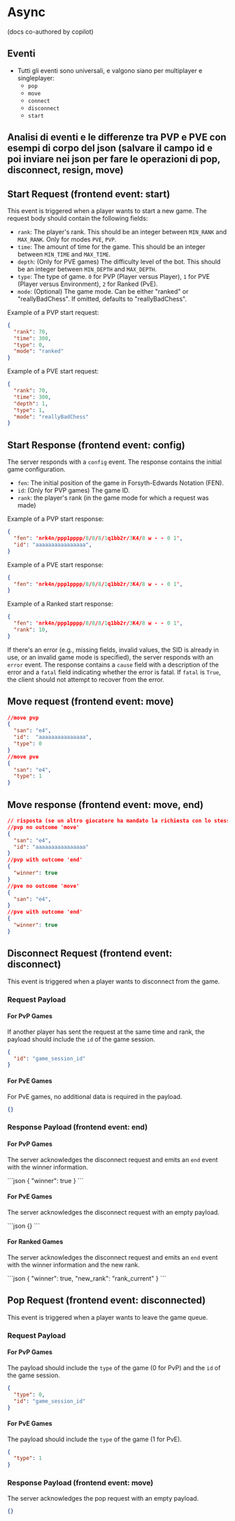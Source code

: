 # Async

(docs co-authored by copilot)  

## Eventi
- Tutti gli eventi sono universali, e valgono siano per multiplayer e singleplayer:
  - `pop`
  - `move`
  - `connect`
  - `disconnect`
  - `start`

## Analisi di eventi e le differenze tra PVP e PVE con esempi di corpo del json (salvare il campo id e poi inviare nei json per fare le operazioni di pop, disconnect, resign, move)

## Start Request (frontend event: start)

This event is triggered when a player wants to start a new game. The request body should contain the following fields:  
- `rank`: The player's rank. This should be an integer between `MIN_RANK` and `MAX_RANK`. Only for modes `PVE`, `PVP`.  
- `time`: The amount of time for the game. This should be an integer between `MIN_TIME` and `MAX_TIME`.  
- `depth`: (Only for PVE games) The difficulty level of the bot. This should be an integer between `MIN_DEPTH` and `MAX_DEPTH`.  
- `type`: The type of game. `0` for PVP (Player versus Player), `1` for PVE (Player versus Environment), `2` for Ranked (PvE).  
- `mode`: (Optional) The game mode. Can be either "ranked" or "reallyBadChess". If omitted, defaults to "reallyBadChess".  

Example of a PVP start request:

```json
{
  "rank": 70,
  "time": 300,
  "type": 0,
  "mode": "ranked"
}
```

Example of a PVE start request:

```json
{
  "rank": 70,
  "time": 300,
  "depth": 1,
  "type": 1,
  "mode": "reallyBadChess"
}
```

## Start Response (frontend event: config)

The server responds with a `config` event. The response contains the initial game configuration.  
- `fen`: The initial position of the game in Forsyth-Edwards Notation (FEN).  
- `id`: (Only for PVP games) The game ID.  
- `rank`: the player's rank (in the game mode for which a request was made)  

Example of a PVP start response:

```json
{
  "fen": 'nrk4n/ppp1pppp/8/8/8/1q1bb2r/3K4/8 w - - 0 1',
  "id": "aaaaaaaaaaaaaaaa",
}
```

Example of a PVE start response:
```json
{
  "fen": 'nrk4n/ppp1pppp/8/8/8/1q1bb2r/3K4/8 w - - 0 1',
}
```

Example of a Ranked start response:
```json
{
  "fen": 'nrk4n/ppp1pppp/8/8/8/1q1bb2r/3K4/8 w - - 0 1',
  "rank": 10,
}
```

If there's an error (e.g., missing fields, invalid values, the SID is already in use, or an invalid game mode is specified), the server responds with an `error` event. The response contains a `cause` field with a description of the error and a `fatal` field indicating whether the error is fatal. If `fatal` is `True`, the client should not attempt to recover from the error.

## Move request (frontend event: move)
```json
//move pvp
{
  "san": "e4",
  "id":  "aaaaaaaaaaaaaaa",
  "type": 0
}
//move pve
{
  "san": "e4",
  "type": 1
}
```
## Move response (frontend event: move, end)
```json
// risposta (se un altro giocatore ha mandato la richiesta con lo stesso tempo e rank complementario)
//pvp no outcome 'move'
{
  "san": "e4",
  "id": "aaaaaaaaaaaaaaaa"
}
//pvp with outcome 'end'
{
  "winner": true
}
//pve no outcome 'move'
{
  "san": "e4",
}
//pve with outcome 'end'
{
  "winner": true
}
```

## Disconnect Request (frontend event: disconnect)

This event is triggered when a player wants to disconnect from the game.

### Request Payload

#### For PvP Games

If another player has sent the request at the same time and rank, the payload should include the `id` of the game session.

```json
{
  "id": "game_session_id"
}
```

#### For PvE Games

For PvE games, no additional data is required in the payload.

```json
{}
```

### Response Payload (frontend event: end)

#### For PvP Games

The server acknowledges the disconnect request and emits an `end` event with the winner information.

\```json
{
  "winner": true
}
\```

#### For PvE Games

The server acknowledges the disconnect request with an empty payload.

\```json
{}
\```

#### For Ranked Games

The server acknowledges the disconnect request and emits an `end` event with the winner information and the new rank.

\```json
{
  "winner": true,
  "new_rank": "rank_current"
}
\```

## Pop Request (frontend event: disconnected)

This event is triggered when a player wants to leave the game queue.

### Request Payload

#### For PvP Games

The payload should include the `type` of the game (0 for PvP) and the `id` of the game session.

```json
{
  "type": 0,
  "id": "game_session_id"
}
```

#### For PvE Games

The payload should include the `type` of the game (1 for PvE).

```json
{
  "type": 1
}
```

### Response Payload (frontend event: move)

The server acknowledges the pop request with an empty payload.

```json
{}
```